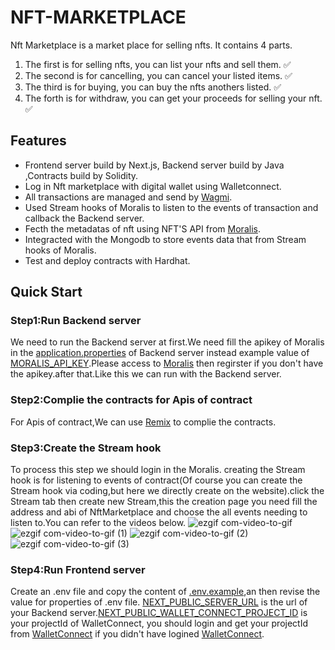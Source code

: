 # NFT-MARKETPLACE

Nft Marketplace is a market place for selling nfts. It contains 4 parts.

1. The first is for selling nfts, you can list your nfts and sell them. ✅
2. The second is for cancelling, you can cancel your listed items. ✅
3. The third is for buying, you can buy the nfts anothers listed. ✅
4. The forth is for withdraw, you can get your proceeds for selling your nft. ✅

## Features

- Frontend server build by Next.js, Backend server build by Java ,Contracts build by Solidity.
- Log in Nft marketplace with digital wallet using Walletconnect.
- All transactions are managed and send by [Wagmi](https://wagmi.sh/).
- Used Stream hooks of Moralis to listen to the events of transaction and callback the Backend server.
- Fecth the metadatas of nft using NFT'S API from [Moralis](https://docs.moralis.io/).
- Integracted with the Mongodb to store events data that from Stream hooks of Moralis.
- Test and deploy contracts with Hardhat.

## Quick Start

### Step1:Run Backend server

We need to run the Backend server at first.We need fill the apikey of Moralis in the [application.properties](https://github.com/TechPlanB/NFT-MARKETPLACE/blob/main/nft-market-backend/src/main/resources/application.properties) of Backend server instead example value of [MORALIS_API_KEY](https://github.com/TechPlanB/NFT-MARKETPLACE/blob/main/nft-market-backend/src/main/resources/application.properties#L5).Please access to [Moralis](https://admin.moralis.io/) then regirster if you don't have the apikey.after that.Like this we can run with the Backend server.

### Step2:Complie the contracts for Apis of contract

For Apis of contract,We can use [Remix](https://remix.ethereum.org/) to complie the contracts.

### Step3:Create the Stream hook

To process this step we should login in the Moralis. creating the Stream hook is for listening to events of contract(Of course you can create the Stream hook via coding,but here we directly create on the website).click the Stream tab then create new Stream,this the creation page you need fill the address and abi of NftMarketplace
and choose the all events needing to listen to.You can refer to the videos below.
![ezgif com-video-to-gif](https://github.com/TechPlanB/NFT-MARKETPLACE/assets/38907533/4848329a-3475-4611-8227-6b851b0449d6)
![ezgif com-video-to-gif (1)](https://github.com/TechPlanB/NFT-MARKETPLACE/assets/38907533/4378d0b6-3a58-4535-91b1-4f3955e73b61)
![ezgif com-video-to-gif (2)](https://github.com/TechPlanB/NFT-MARKETPLACE/assets/38907533/a25e4687-840a-4b42-bb8a-fe1e80497865)
![ezgif com-video-to-gif (3)](https://github.com/TechPlanB/NFT-MARKETPLACE/assets/38907533/471bc0d4-104e-4fbb-9705-56d966381a8b)

### Step4:Run Frontend server

Create an .env file and copy the content of [.env.example](https://github.com/TechPlanB/NFT-MARKETPLACE/blob/main/nft-market-frontend/.env.example),an then revise the value for properties of .env file. [NEXT_PUBLIC_SERVER_URL](https://github.com/TechPlanB/NFT-MARKETPLACE/blob/main/nft-market-frontend/.env.example#L1) is the url of your Backend server.[NEXT_PUBLIC_WALLET_CONNECT_PROJECT_ID](https://github.com/TechPlanB/NFT-MARKETPLACE/blob/main/nft-market-frontend/.env.example#L2) is your projectId of WalletConnect, you should login and get your projectId from [WalletConnect](https://cloud.walletconnect.com/) if you didn't have logined [WalletConnect](https://cloud.walletconnect.com/).
